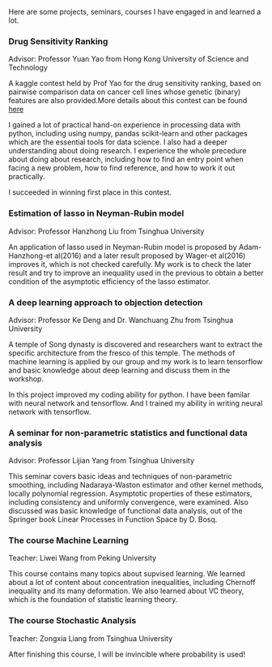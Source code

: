 Here are some projects, seminars, courses I have engaged in and learned a lot.

### Drug Sensitivity Ranking

Advisor: Professor Yuan Yao from Hong Kong University of Science and Technology 

A kaggle contest held by Prof Yao for the drug sensitivity ranking, based on pairwise comparison data on cancer cell lines whose genetic (binary) features are also provided.More details about this contest can be found [here](https://www.kaggle.com/c/drugsensitivity-3)

I gained a lot of practical hand-on experience in processing data with python, including using numpy, pandas scikit-learn and other packages which are the essential tools for data science. I also had a deeper understanding about doing research. I experience the whole precedure about doing about research, including how to find an entry point when facing a new problem, how to find reference, and how to work it out practically. 

I succeeded in winning first place in this contest.

### Estimation of lasso in Neyman-Rubin model

Advisor: Professor Hanzhong Liu from Tsinghua University 

An application of lasso used in Neyman-Rubin model is proposed by Adam-Hanzhong-et al(2016) and a later result proposed by Wager-et al(2016) improves it, which is not checked carefully. My work is to check the later result and try to improve an inequality used in the previous to obtain a better condition of the asymptotic efficiency of the lasso estimator.

### A deep learning approach to objection detection 

Advisor: Professor Ke Deng and Dr. Wanchuang Zhu from Tsinghua University 

A temple of Song dynasty is discovered and researchers want to extract the specific architecture from the fresco of this temple. The methods of machine learning is applied by our group and my work is to learn tensorflow and basic knowledge about deep learning and discuss them in the workshop. 

In this project improved my coding ability for python. I have been familar with neural network and tensorflow. And I trained my ability in writing neural network with tensorflow. 

### A seminar for non-parametric statistics and functional data analysis

Advisor: Professor Lijian Yang from Tsinghua University

This seminar covers basic ideas and techniques of non-parametric smoothing, including Nadaraya-Waston estimator and other kernel methods, locally polynomial regression. Asymptotic properties of these estimators, including consistency and uniformly convergence, were examined. Also discussed was basic knowledge of functional data analysis, out of the Springer book Linear Processes in Function Space by D. Bosq.

### The course Machine Learning

Teacher: Liwei Wang from Peking University

This course contains many topics about supvised learning. We  learned about a lot of content about concentration inequalities, including Chernoff inequality and its many deformation. We also learned about VC theory, which is the foundation of statistic learning theory. 

### The course Stochastic Analysis

Teacher: Zongxia Liang from Tsinghua University

After finishing this course, I will be invincible where probability is used!
